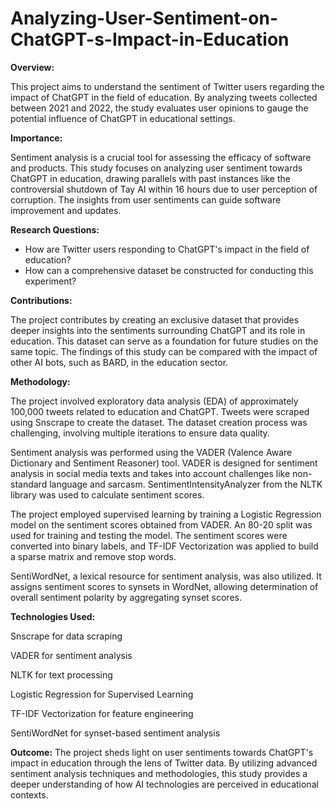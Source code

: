# Analyzing-User-Sentiment-on-ChatGPT-s-Impact-in-Education

**Overview:**  

This project aims to understand the sentiment of Twitter users regarding the impact of ChatGPT in the field of education. By analyzing tweets collected between 2021 and 2022, the study evaluates user opinions to gauge the potential influence of ChatGPT in educational settings.

**Importance:**  

Sentiment analysis is a crucial tool for assessing the efficacy of software and products. This study focuses on analyzing user sentiment towards ChatGPT in education, drawing parallels with past instances like the controversial shutdown of Tay AI within 16 hours due to user perception of corruption. The insights from user sentiments can guide software improvement and updates.

**Research Questions:**  

* How are Twitter users responding to ChatGPT's impact in the field of education?
* How can a comprehensive dataset be constructed for conducting this experiment?
  
**Contributions:**  

The project contributes by creating an exclusive dataset that provides deeper insights into the sentiments surrounding ChatGPT and its role in education. This dataset can serve as a foundation for future studies on the same topic. The findings of this study can be compared with the impact of other AI bots, such as BARD, in the education sector.

**Methodology:**  

The project involved exploratory data analysis (EDA) of approximately 100,000 tweets related to education and ChatGPT. Tweets were scraped using Snscrape to create the dataset. The dataset creation process was challenging, involving multiple iterations to ensure data quality.

Sentiment analysis was performed using the VADER (Valence Aware Dictionary and Sentiment Reasoner) tool. VADER is designed for sentiment analysis in social media texts and takes into account challenges like non-standard language and sarcasm. SentimentIntensityAnalyzer from the NLTK library was used to calculate sentiment scores.

The project employed supervised learning by training a Logistic Regression model on the sentiment scores obtained from VADER. An 80-20 split was used for training and testing the model. The sentiment scores were converted into binary labels, and TF-IDF Vectorization was applied to build a sparse matrix and remove stop words.

SentiWordNet, a lexical resource for sentiment analysis, was also utilized. It assigns sentiment scores to synsets in WordNet, allowing determination of overall sentiment polarity by aggregating synset scores.

**Technologies Used:**

Snscrape for data scraping

VADER for sentiment analysis

NLTK for text processing

Logistic Regression for Supervised Learning

TF-IDF Vectorization for feature engineering

SentiWordNet for synset-based sentiment analysis

**Outcome:**
The project sheds light on user sentiments towards ChatGPT's impact in education through the lens of Twitter data. By utilizing advanced sentiment analysis techniques and methodologies, this study provides a deeper understanding of how AI technologies are perceived in educational contexts.



